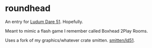 # roundhead
An entry for [Ludum Dare 51](https://ldjam.com/events/ludum-dare/51). Hopefully.

Meant to mimic a flash game I remember called Boxhead 2Play Rooms.

Uses a fork of my graphics/whatever crate smitten. [smitten/ld51](https://github.com/gennyble/smitten/tree/ld51).